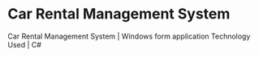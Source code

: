 # Car Rental Management System
 Car Rental Management System | Windows form application Technology Used | C#

